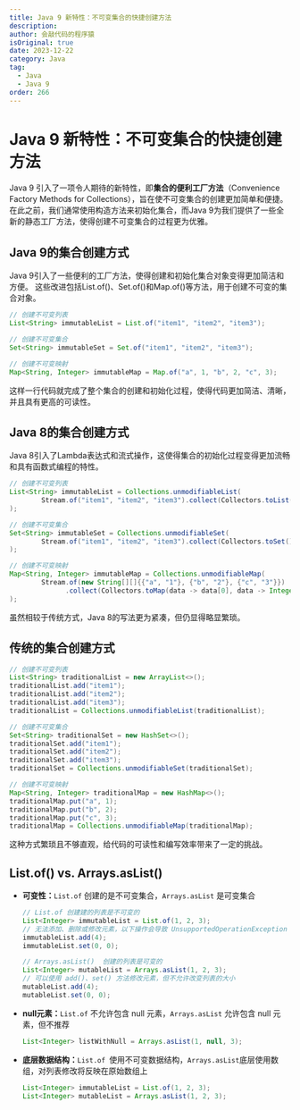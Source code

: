 ```yaml
---
title: Java 9 新特性：不可变集合的快捷创建方法
description:
author: 会敲代码的程序猿
isOriginal: true
date: 2023-12-22
category: Java
tag:
  - Java
  - Java 9
order: 266
---
```


# Java 9 新特性：不可变集合的快捷创建方法

Java 9 引入了一项令人期待的新特性，即**集合的便利工厂方法**（Convenience Factory Methods for Collections），旨在使不可变集合的创建更加简单和便捷。
在此之前，我们通常使用构造方法来初始化集合，而Java 9为我们提供了一些全新的静态工厂方法，使得创建不可变集合的过程更为优雅。

## Java 9的集合创建方式

Java 9引入了一些便利的工厂方法，使得创建和初始化集合对象变得更加简洁和方便。
这些改进包括List.of()、Set.of()和Map.of()等方法，用于创建不可变的集合对象。

```java
// 创建不可变列表
List<String> immutableList = List.of("item1", "item2", "item3");

// 创建不可变集合
Set<String> immutableSet = Set.of("item1", "item2", "item3");

// 创建不可变映射
Map<String, Integer> immutableMap = Map.of("a", 1, "b", 2, "c", 3);
```

这样一行代码就完成了整个集合的创建和初始化过程，使得代码更加简洁、清晰，并且具有更高的可读性。

## Java 8的集合创建方式

Java 8引入了Lambda表达式和流式操作，这使得集合的初始化过程变得更加流畅和具有函数式编程的特性。

```java
// 创建不可变列表
List<String> immutableList = Collections.unmodifiableList(
        Stream.of("item1", "item2", "item3").collect(Collectors.toList())
);

// 创建不可变集合
Set<String> immutableSet = Collections.unmodifiableSet(
        Stream.of("item1", "item2", "item3").collect(Collectors.toSet())
);

// 创建不可变映射
Map<String, Integer> immutableMap = Collections.unmodifiableMap(
        Stream.of(new String[][]{{"a", "1"}, {"b", "2"}, {"c", "3"}})
              .collect(Collectors.toMap(data -> data[0], data -> Integer.parseInt(data[1])))
);
```

虽然相较于传统方式，Java 8的写法更为紧凑，但仍显得略显繁琐。

## 传统的集合创建方式

```java
// 创建不可变列表
List<String> traditionalList = new ArrayList<>();
traditionalList.add("item1");
traditionalList.add("item2");
traditionalList.add("item3");
traditionalList = Collections.unmodifiableList(traditionalList);

// 创建不可变集合
Set<String> traditionalSet = new HashSet<>();
traditionalSet.add("item1");
traditionalSet.add("item2");
traditionalSet.add("item3");
traditionalSet = Collections.unmodifiableSet(traditionalSet);

// 创建不可变映射
Map<String, Integer> traditionalMap = new HashMap<>();
traditionalMap.put("a", 1);
traditionalMap.put("b", 2);
traditionalMap.put("c", 3);
traditionalMap = Collections.unmodifiableMap(traditionalMap);
```

这种方式繁琐且不够直观，给代码的可读性和编写效率带来了一定的挑战。

## List.of() vs. Arrays.asList()

* **可变性：**`List.of` 创建的是不可变集合，`Arrays.asList` 是可变集合

  ```java
  // List.of 创建建的列表是不可变的
  List<Integer> immutableList = List.of(1, 2, 3);
  // 无法添加、删除或修改元素，以下操作会导致 UnsupportedOperationException
  immutableList.add(4);
  immutableList.set(0, 0);
  
  // Arrays.asList()  创建的列表是可变的
  List<Integer> mutableList = Arrays.asList(1, 2, 3);
  // 可以使用 add()、set() 方法修改元素，但不允许改变列表的大小
  mutableList.add(4);
  mutableList.set(0, 0);
  ```

* **null元素：**`List.of` 不允许包含 null 元素，`Arrays.asList` 允许包含 null 元素，但不推荐

  ```java
  List<Integer> listWithNull = Arrays.asList(1, null, 3);
  ```

* **底层数据结构：**`List.of `使用不可变数据结构，`Arrays.asList`底层使用数组，对列表修改将反映在原始数组上

  ```java
  List<Integer> immutableList = List.of(1, 2, 3);
  List<Integer> mutableList = Arrays.asList(1, 2, 3);
  ```
